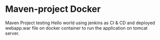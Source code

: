 # Maven-project Docker
Maven Project testing Hello world using jenkins as CI & CD and deployed webapp.war file on docker container to run the application on tomcat server.
